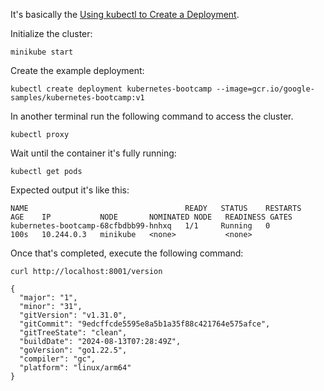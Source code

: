 It's basically the [Using kubectl to Create a Deployment](https://kubernetes.io/docs/tutorials/kubernetes-basics/deploy-app/deploy-intro/).

Initialize the cluster:
```
minikube start
```

Create the example deployment:

```
kubectl create deployment kubernetes-bootcamp --image=gcr.io/google-samples/kubernetes-bootcamp:v1
```

In another terminal run the following command to access the cluster.

```
kubectl proxy 
```

Wait until the container it's fully running:

```
kubectl get pods
```

Expected output it's like this:

```
NAME                                   READY   STATUS    RESTARTS   AGE    IP           NODE       NOMINATED NODE   READINESS GATES
kubernetes-bootcamp-68cfbdbb99-hnhxq   1/1     Running   0          100s   10.244.0.3   minikube   <none>           <none>
```

Once that's completed, execute the following command:


```
curl http://localhost:8001/version
```


```
{
  "major": "1",
  "minor": "31",
  "gitVersion": "v1.31.0",
  "gitCommit": "9edcffcde5595e8a5b1a35f88c421764e575afce",
  "gitTreeState": "clean",
  "buildDate": "2024-08-13T07:28:49Z",
  "goVersion": "go1.22.5",
  "compiler": "gc",
  "platform": "linux/arm64"
}
```

